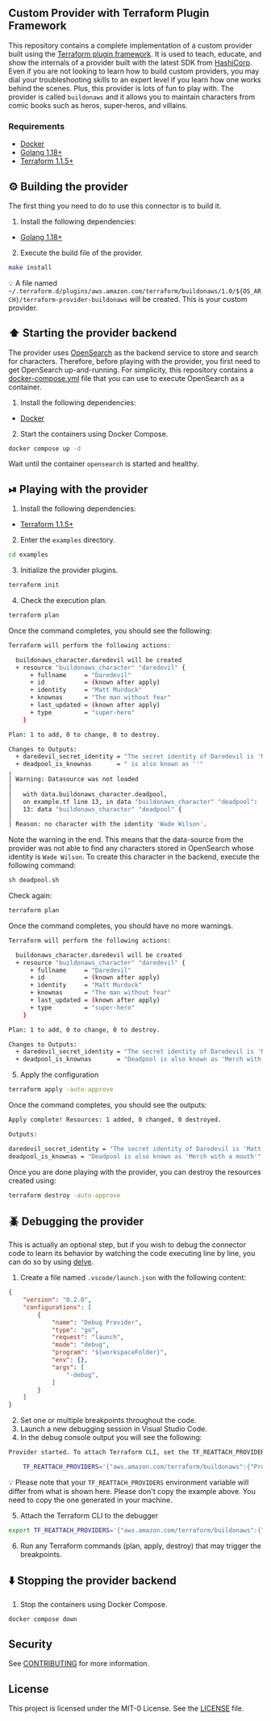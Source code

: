 ## Custom Provider with Terraform Plugin Framework

This repository contains a complete implementation of a custom provider built using the [Terraform plugin framework](https://developer.hashicorp.com/terraform/plugin/framework). It is used to teach, educate, and show the internals of a provider built with the latest SDK from [HashiCorp](https://www.hashicorp.com). Even if you are not looking to learn how to build custom providers, you may dial your troubleshooting skills to an expert level if you learn how one works behind the scenes. Plus, this provider is lots of fun to play with. The provider is called `buildonaws` and it allows you to maintain characters from comic books such as heros, super-heros, and villains.

### Requirements

* [Docker](https://www.docker.com/get-started)
* [Golang 1.18+](https://go.dev/dl)
* [Terraform 1.1.5+](https://www.terraform.io/downloads)

## ⚙️ Building the provider

The first thing you need to do to use this connector is to build it.

1. Install the following dependencies:

- [Golang 1.18+](https://go.dev/dl)

2. Execute the build file of the provider.

```bash
make install
```

💡 A file named `~/.terraform.d/plugins/aws.amazon.com/terraform/buildonaws/1.0/${OS_ARCH}/terraform-provider-buildonaws` will be created. This is your custom provider.

## ⬆️ Starting the provider backend

The provider uses [OpenSearch](https://opensearch.org) as the backend service to store and search for characters. Therefore, before playing with the provider, you first need to get OpenSearch up-and-running. For simplicity, this repository contains a [docker-compose.yml](./docker-compose.yml) file that you can use to execute OpenSearch as a container.

1. Install the following dependencies:

- [Docker](https://www.docker.com/get-started)

2. Start the containers using Docker Compose.

```bash
docker compose up -d
```

Wait until the container `opensearch` is started and healthy.

## ⏯ Playing with the provider

1. Install the following dependencies:

- [Terraform 1.1.5+](https://www.terraform.io/downloads)

2. Enter the `examples` directory.

```bash
cd examples
```

3. Initialize the provider plugins.

```bash
terraform init
```

4. Check the execution plan.

```bash
terraform plan
```

Once the command completes, you should see the following:

```bash
Terraform will perform the following actions:

  buildonaws_character.daredevil will be created
  + resource "buildonaws_character" "daredevil" {
      + fullname     = "Daredevil"
      + id           = (known after apply)
      + identity     = "Matt Murdock"
      + knownas      = "The man without fear"
      + last_updated = (known after apply)
      + type         = "super-hero"
    }

Plan: 1 to add, 0 to change, 0 to destroy.

Changes to Outputs:
  + daredevil_secret_identity = "The secret identity of Daredevil is 'Matt Murdock'"
  + deadpool_is_knownas       = " is also known as ''"
╷
│ Warning: Datasource was not loaded
│ 
│   with data.buildonaws_character.deadpool,
│   on example.tf line 13, in data "buildonaws_character" "deadpool":
│   13: data "buildonaws_character" "deadpool" {
│ 
│ Reason: no character with the identity 'Wade Wilson'.
```

Note the warning in the end. This means that the data-source from the provider was not able to find any characters stored in OpenSearch whose identity is `Wade Wilson`. To create this character in the backend, execute the following command:

```bash
sh deadpool.sh
```

Check again:

```bash
terraform plan
```

Once the command completes, you should have no more warnings.

```bash
Terraform will perform the following actions:

  buildonaws_character.daredevil will be created
  + resource "buildonaws_character" "daredevil" {
      + fullname     = "Daredevil"
      + id           = (known after apply)
      + identity     = "Matt Murdock"
      + knownas      = "The man without fear"
      + last_updated = (known after apply)
      + type         = "super-hero"
    }

Plan: 1 to add, 0 to change, 0 to destroy.

Changes to Outputs:
  + daredevil_secret_identity = "The secret identity of Daredevil is 'Matt Murdock'"
  + deadpool_is_knownas       = "Deadpool is also known as 'Merch with a mouth'"
```

5. Apply the configuration

```bash
terraform apply -auto-approve
```

Once the command completes, you should see the outputs:

```bash
Apply complete! Resources: 1 added, 0 changed, 0 destroyed.

Outputs:

daredevil_secret_identity = "The secret identity of Daredevil is 'Matt Murdock'"
deadpool_is_knownas = "Deadpool is also known as 'Merch with a mouth'"
```

Once you are done playing with the provider, you can destroy the resources created using:

```bash
terraform destroy -auto-approve
```

## 🪲 Debugging the provider

This is actually an optional step, but if you wish to debug the connector code to learn its behavior by watching the code executing line by line, you can do so by using [delve](https://github.com/go-delve/delve).

1. Create a file named `.vscode/launch.json` with the following content:

```json
{
    "version": "0.2.0",
    "configurations": [
        {
            "name": "Debug Provider",
            "type": "go",
            "request": "launch",
            "mode": "debug",
            "program": "${workspaceFolder}",
            "env": {},
            "args": [
                "-debug",
            ]
        }
    ]
}
```

2. Set one or multiple breakpoints throughout the code.
3. Launch a new debugging session in Visual Studio Code.
4. In the debug console output you will see the following:

```bash
Provider started. To attach Terraform CLI, set the TF_REATTACH_PROVIDERS environment variable with the following:

	TF_REATTACH_PROVIDERS='{"aws.amazon.com/terraform/buildonaws":{"Protocol":"grpc","ProtocolVersion":6,"Pid":00000,"Test":true,"Addr":{"Network":"unix","String":"/var/folders/jp/8jhflhbx6fj9_br8dwlfxn780000gr/T/plugin1062046873"}}}'

```

💡 Please note that your `TF_REATTACH_PROVIDERS` environment variable will differ from what is shown here. Please don't copy the example above. You need to copy the one generated in your machine.

5. Attach the Terraform CLI to the debugger

```bash
export TF_REATTACH_PROVIDERS='{"aws.amazon.com/terraform/buildonaws":{"Protocol":"grpc","ProtocolVersion":6,"Pid":00000,"Test":true,"Addr":{"Network":"unix","String":"/var/folders/jp/8jhflhbx6fj9_br8dwlfxn780000gr/T/plugin1062046873"}}}'
```

6. Run any Terraform commands (plan, apply, destroy) that may trigger the breakpoints.

## ⬇️ Stopping the provider backend

1. Stop the containers using Docker Compose.

```bash
docker compose down
```

## Security

See [CONTRIBUTING](CONTRIBUTING.md#security-issue-notifications) for more information.

## License

This project is licensed under the MIT-0 License. See the [LICENSE](./LICENSE) file.